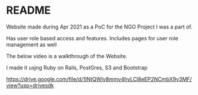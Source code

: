 # README

Website made during Apr 2021 as a PoC for the NGO Project I was a part of.

Has user role based access and features. Includes pages for user role management as well


The below video is a walkthrough of the Website.

I made it usjng Ruby on Rails, PostGres, S3 and Bootstrap 

https://drive.google.com/file/d/1INtQWIv8mmv4hyLCl8eEP2NCmbX9v3MF/view?usp=drivesdk 
